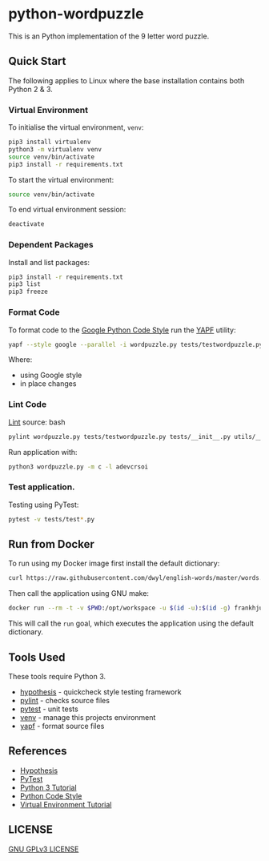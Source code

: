 # python-wordpuzzle

This is an Python implementation of the 9 letter word puzzle.

## Quick Start

The following applies to Linux where the base installation contains both Python
2 & 3.

### Virtual Environment

To initialise the virtual environment, `venv`:

```bash
pip3 install virtualenv
python3 -m virtualenv venv
source venv/bin/activate
pip3 install -r requirements.txt
```

To start the virtual environment:

```bash
source venv/bin/activate
```

To end virtual environment session:

```bash
deactivate
```

### Dependent Packages

Install and list packages:

```bash
pip3 install -r requirements.txt
pip3 list
pip3 freeze
```

### Format Code

To format code to the [Google Python Code
Style](https://github.com/google/styleguide/blob/gh-pages/pyguide.md) run the
[YAPF](https://github.com/google/yapf) utility:

```bash
yapf --style google --parallel -i wordpuzzle.py tests/testwordpuzzle.py tests/__init__.py utils/__init__.py utils/filters.py
```

Where:

  - using Google style
  - in place changes

### Lint Code

[Lint](https://www.pylint.org/) source:
bash
```bash
pylint wordpuzzle.py tests/testwordpuzzle.py tests/__init__.py utils/__init__.py utils/filters.py
```

Run application with:

```bash
python3 wordpuzzle.py -m c -l adevcrsoi
```

### Test application.

Testing using PyTest:

```bash
pytest -v tests/test*.py
```

## Run from Docker

To run using my Docker image first install the default dictionary:

```bash
curl https://raw.githubusercontent.com/dwyl/english-words/master/words.txt -o dictionary
```

Then call the application using GNU make:

```bash
docker run --rm -t -v $PWD:/opt/workspace -u $(id -u):$(id -g) frankhjung/python:latest make run
```

This will call the `run` goal, which executes the application using the default
dictionary.

## Tools Used

These tools require Python 3.

* [hypothesis](https://hypothesis.readthedocs.io/) - quickcheck style testing framework
* [pylint](https://www.pylint.org/) - checks source files
* [pytest](https://docs.pytest.org/) - unit tests
* [venv](https://docs.python.org/library/venv.html) - manage this projects environment
* [yapf](https://github.com/google/yapf) - format source files

## References

* [Hypothesis](https://hypothesis.works/)
* [PyTest](https://docs.pytest.org/)
* [Python 3 Tutorial](https://docs.python.org/3/tutorial/)
* [Python Code Style](https://github.com/google/styleguide/blob/gh-pages/pyguide.md)
* [Virtual Environment Tutorial](https://realpython.com/python-virtual-environments-a-primer/)

## LICENSE

[GNU GPLv3 LICENSE](./LICENSE)
